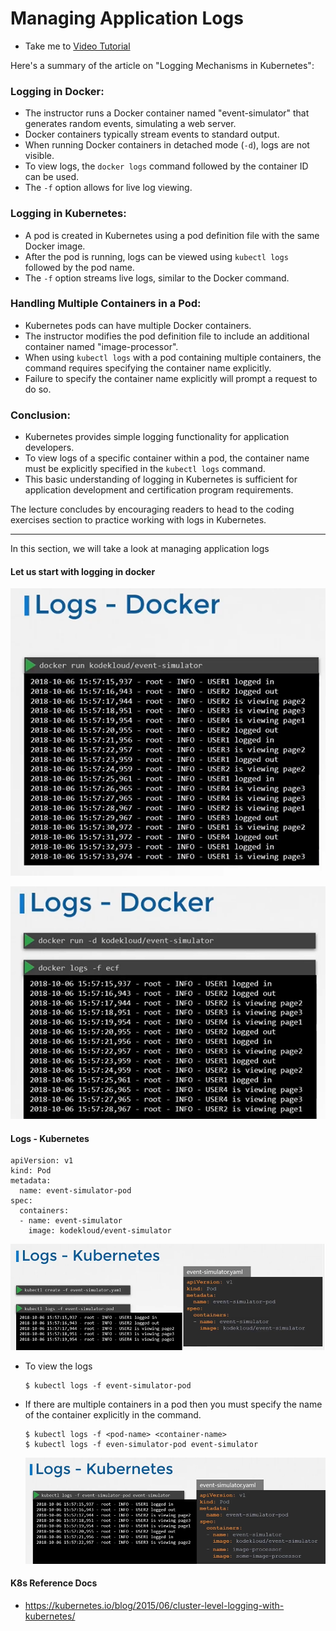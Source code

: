 # Managing Application Logs
  - Take me to [Video Tutorial](https://kodekloud.com/topic/managing-application-logs/)


Here's a summary of the article on "Logging Mechanisms in Kubernetes":

### Logging in Docker:
- The instructor runs a Docker container named "event-simulator" that generates random events, simulating a web server.
- Docker containers typically stream events to standard output.
- When running Docker containers in detached mode (`-d`), logs are not visible.
- To view logs, the `docker logs` command followed by the container ID can be used.
- The `-f` option allows for live log viewing.

### Logging in Kubernetes:
- A pod is created in Kubernetes using a pod definition file with the same Docker image.
- After the pod is running, logs can be viewed using `kubectl logs` followed by the pod name.
- The `-f` option streams live logs, similar to the Docker command.

### Handling Multiple Containers in a Pod:
- Kubernetes pods can have multiple Docker containers.
- The instructor modifies the pod definition file to include an additional container named "image-processor".
- When using `kubectl logs` with a pod containing multiple containers, the command requires specifying the container name explicitly.
- Failure to specify the container name explicitly will prompt a request to do so.

### Conclusion:
- Kubernetes provides simple logging functionality for application developers.
- To view logs of a specific container within a pod, the container name must be explicitly specified in the `kubectl logs` command.
- This basic understanding of logging in Kubernetes is sufficient for application development and certification program requirements.

The lecture concludes by encouraging readers to head to the coding exercises section to practice working with logs in Kubernetes.

________________________________________________________________________________________________
In this section, we will take a look at managing application logs

#### Let us start with logging in docker

![ld](../../images/ld.PNG)
 
![ld1](../../images/ld1.PNG)
 
#### Logs - Kubernetes
```
apiVersion: v1
kind: Pod
metadata:
  name: event-simulator-pod
spec:
  containers:
  - name: event-simulator
    image: kodekloud/event-simulator
```
 ![logs-k8s](../../images/logs-k8s.png)
 
- To view the logs
  ```
  $ kubectl logs -f event-simulator-pod
  ```
- If there are multiple containers in a pod then you must specify the name of the container explicitly in the command.
  ```
  $ kubectl logs -f <pod-name> <container-name>
  $ kubectl logs -f even-simulator-pod event-simulator
  ```

  ![logs1](../../images/logs1.PNG)
  
#### K8s Reference Docs
- https://kubernetes.io/blog/2015/06/cluster-level-logging-with-kubernetes/
 
